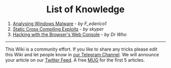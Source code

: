<h1 align="center">
List of Knowledge
</h1>

1. [Analysing Windows Malware](Analysing-Windows-Malware) - _by F_ederico1_  
1. [Static Cross Compiling Exploits](Statically-Cross-Compiling-Expoits) - _by skyper_  
1. [Hacking with the Browser's Web Console](Web-Console) - _by Dr Who_  

***

This Wiki is a community effort. If you like to share any tricks please edit this Wiki and let people know in [our Telegram Channel](https://t.me/thcorg). We will announce your article on our [Twitter Feed](https://twitter.com/hackerschoice). A free [MUG](https://phrack.myspreadshop.co.uk/all) for the first 5 articles. 
